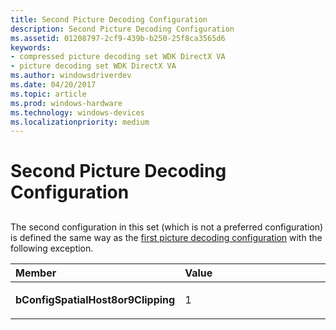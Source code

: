 ```yaml
---
title: Second Picture Decoding Configuration
description: Second Picture Decoding Configuration
ms.assetid: 01208797-2cf9-439b-b250-25f8ca3565d6
keywords:
- compressed picture decoding set WDK DirectX VA
- picture decoding set WDK DirectX VA
ms.author: windowsdriverdev
ms.date: 04/20/2017
ms.topic: article
ms.prod: windows-hardware
ms.technology: windows-devices
ms.localizationpriority: medium
---
```


# Second Picture Decoding Configuration


## <span id="ddk_second_picture_decoding_configuration_gg"></span><span id="DDK_SECOND_PICTURE_DECODING_CONFIGURATION_GG"></span>


The second configuration in this set (which is not a preferred configuration) is defined the same way as the [first picture decoding configuration](first-picture-decoding-configuration.md) with the following exception.

<table>
<colgroup>
<col width="50%" />
<col width="50%" />
</colgroup>
<thead>
<tr class="header">
<th align="left">Member</th>
<th align="left">Value</th>
</tr>
</thead>
<tbody>
<tr class="odd">
<td align="left"><p><strong>bConfigSpatialHost8or9Clipping</strong></p></td>
<td align="left"><p>1</p></td>
</tr>
</tbody>
</table>

 

 

 





